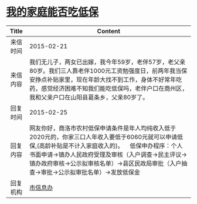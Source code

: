 # [我的家庭能否吃低保](http://www.shangluo.gov.cn/zmhd/ldxxxx.jsp?urltype=leadermail.LeaderMailContentUrl&wbtreeid=1112&leadermailid=2983)

| Title |                                                                            Content                                                                             |
|:-----:|----------------------------------------------------------------------------------------------------------------------------------------------------------------|
| 来信时间  | 2015-02-21                                                                                                                                                     |
| 来信内容  | 我们无儿子，两女已出嫁，我今年59岁，老伴57岁，老父亲80岁。我们三人靠老伴1000元工资勉强度日，前两年我当保安挣点补贴家里，现在年龄大找不到工作，身体不好常年吃药，感觉经济困难不知我们能吃低保吗，老伴户口在商州区，我和父亲户口在山阳县葛条乡，父亲80岁了。                            |
| 回复时间  | 2015-02-25                                                                                                                                                     |
| 回复内容  | 网友你好，商洛市农村低保申请条件是年人均纯收入低于2020元的，你家三口人年收入要低于6060元就可以申请低保,(高龄补贴是不计入家庭收入的)。    低保申办程序：个人书面申请→镇办人民政府受理及审核（入户调查→民主评议→镇办政府审核→公示拟审核名单）→县区民政局审批（入户抽查→审批→公示拟审批名单）→发放低保金 |
| 回复机构  | [市信息办](../../category/agencies/市信息办.md)                                                                                                                        |